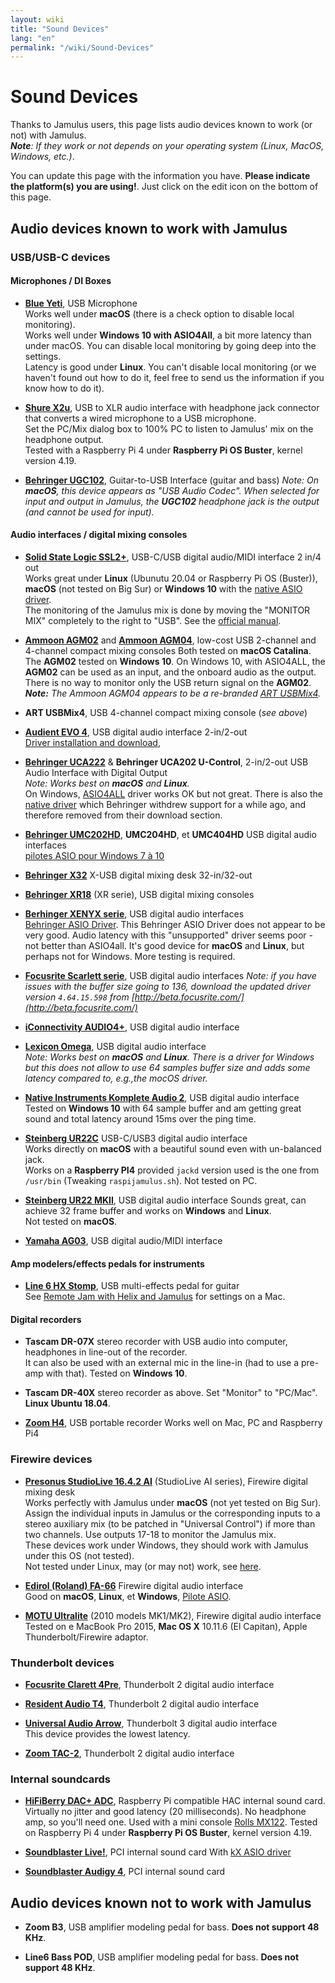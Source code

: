 ```yaml
---
layout: wiki
title: "Sound Devices"
lang: "en"
permalink: "/wiki/Sound-Devices"
---
```


# Sound Devices

Thanks to Jamulus users, this page lists audio devices known to work (or not) with Jamulus.  
_**Note**: If they work or not depends on your operating system (Linux, MacOS, Windows, etc.)_.

You can update this page with the information you have. **Please indicate the platform(s) you are using!**. Just click on the edit icon on the bottom of this page.

## Audio devices known to work with Jamulus

### USB/USB-C devices

#### Microphones / DI Boxes

* **[Blue Yeti](https://www.bluemic.com/en-us/products/yeti/)**, USB Microphone  
Works well under **macOS** (there is a check option to disable local monitoring).  
Works well under **Windows 10 with ASIO4All**, a bit more latency than under macOS. You can disable local monitoring by going deep into the settings.  
Latency is good under **Linux**. You can't disable local monitoring (or we haven't found out how to do it, feel free to send us the information if you know how to do it).

* **[Shure X2u](https://www.shure.com/en-GB/products/accessories/x2u-xlr-usb-interface)**, USB to XLR audio interface with headphone jack connector that converts a wired microphone to a USB microphone.  
Set the PC/Mix dialog box to 100% PC to listen to Jamulus' mix on the headphone output.  
Tested with a Raspberry Pi 4 under **Raspberry Pi OS Buster**, kernel version 4.19.

* **[Behringer UGC102](https://www.behringer.com/behringer/product?modelCode=P0198)**, Guitar-to-USB Interface  (guitar and bass) 
_Note: On **macOS**, this device appears as "USB Audio Codec". When selected for input and output in Jamulus, the **UGC102** headphone jack is the output (and cannot be used for input)._

#### Audio interfaces / digital mixing consoles

* **[Solid State Logic SSL2+](https://www.solidstatelogic.com/products/ssl2-plus)**, USB-C/USB digital audio/MIDI interface 2 in/4 out  
Works great under **Linux** (Ubunutu 20.04 or Raspberry Pi OS (Buster)), **macOS** (not tested on Big Sur) or **Windows 10** with the [native ASIO driver](http://eu1.download.solidstatelogic.com/SSL%202/SolidStateLogic_UsbAudio_v4.67.0_2019-10-21_setup%20(3).exe).  
The monitoring of the Jamulus mix is done by moving the "MONITOR MIX" completely to the right to "USB". See the [official manual](http://eu1.download.solidstatelogic.com/2%20Plus%20/SSL%202%20Plus%20User%20Guide_ENGLISH.pdf).

* **[Ammoon AGM02](https://www.ammoon.com/p-i3974.html)** and **[Ammoon AGM04](https://www.ammoon.com/p-i4049.html)**, low-cost USB 2-channel and 4-channel compact mixing consoles 
Both tested on **macOS Catalina**.  
The **AGM02** tested on **Windows 10**. On Windows 10, with ASIO4ALL, the **AGM02** can be used as an input, and the onboard audio as the output. There is no way to monitor only the USB return signal on the **AGM02**.
_**Note:** The Ammoon AGM04 appears to be a re-branded [ART USBMix4](https://artproaudio.com/product/usbmix4-four-channel-mixer-usb-audio-interface/)._

* **ART USBMix4**, USB 4-channel compact mixing console (_see above_)

* **[Audient EVO 4](https://evo.audio/products/evo-4/overview/)**, USB digital audio interface 2-in/2-out   
[Driver installation and download](https://evo.audio/driver-installation/),

* **[Behringer UCA222](https://www.behringer.com/product.html?modelCode=P0A31)** & **Behringer UCA202 U-Control**, 2-in/2-out USB Audio Interface with Digital Output  
_Note: Works best on **macOS** and **Linux**._  
On Windows, [ASIO4ALL](http://www.asio4all.org/) driver works OK but not great. There is also the [native driver](http://www.behringerdownload.de/_software/BEHRINGER_2902_X64_2.8.40.zip) which Behringer withdrew support for a while ago, and therefore removed from their download section.

* **[Behringer UMC202HD](https://www.behringer.com/product.html?modelCode=P0BJZ)**, **UMC204HD**, et **UMC404HD** USB digital audio interfaces  
[pilotes ASIO pour Windows 7 à 10](http://downloads.music-group.com/software/behringer/UMC/UMC-Driver_4-59-0.zip)

* **[Behringer X32](https://www.behringer.com/behringer/product?modelCode=P0ASF)** X-USB digital mixing desk 32-in/32-out 

* **[Behringer XR18](https://www.behringer.com/product.html?modelCode=P0BI8)** (XR serie), USB digital mixing consoles

* **[Berhinger XENYX serie](https://www.behringer.com/series.html?category=R-BEHRINGER-XENYXSERIES)**, USB digital audio interfaces  
[Behringer ASIO Driver](http://www.behringerdownload.de/_software/BEHRINGER_2902_X64_2.8.40.zip). This Behringer ASIO Driver does not appear to be very good. Audio latency with this "unsupported" driver seems poor - not better than ASIO4all. It's good device for **macOS** and **Linux**, but perhaps not for Windows. More testing is required.

* **[Focusrite Scarlett serie](https://focusrite.com/en/scarlett)**, USB digital audio interfaces
_Note: if you have issues with the buffer size going to 136, download the updated driver version `4.64.15.598` from [http://beta.focusrite.com/](http://beta.focusrite.com/)_

* **[iConnectivity AUDIO4+](https://www.iconnectivity.com/products/audio/iconnectaudio4plus)**, USB digital audio interface

* **[Lexicon Omega](https://lexiconpro.com/en/products/omega)**, USB digital audio interface  
_Note: Works best on **macOS** and **Linux**. There is a driver for Windows but this does not allow to use 64 samples buffer size and adds some latency compared to, e.g.,the mocOS driver._

* **[Native Instruments Komplete Audio 2](https://www.native-instruments.com/en/products/komplete/audio-interfaces/komplete-audio-1-audio-2/)**, USB digital audio interface  
Tested on **Windows 10** with 64 sample buffer and am getting great sound and total latency around 15ms over the ping time.

* **[Steinberg UR22C](https://new.steinberg.net/audio-interfaces/ur22c/)** USB-C/USB3 digital audio interface  
Works directly on **macOS** with a beautiful sound even with un-balanced jack.  
Works on a **Raspberry PI4** provided `jackd` version used is the one from `/usr/bin` (Tweaking `raspijamulus.sh`). Not tested on PC.

* **[Steinberg UR22 MKII](https://www.steinberg.net/en/products/audio_interfaces/ur_series/models/ur22mkii.html)**, USB digital audio interface 
Sounds great, can achieve 32 frame buffer and works on **Windows** and **Linux**.  
Not tested on **macOS**.

* **[Yamaha AG03](https://usa.yamaha.com/products/music_production/interfaces/ag_series/index.html)**, USB digital audio/MIDI interface

#### Amp modelers/effects pedals for instruments

* **[Line 6 HX Stomp](https://line6.com/hx-stomp/)**, USB multi-effects pedal for guitar  
See [Remote Jam with Helix and Jamulus](https://jimamsden.wordpress.com/2020/04/04/remote-jamming-with-helix-and-jamulus/) for settings on a Mac.

#### Digital recorders

* **Tascam DR-07X** stereo recorder with USB audio into computer, headphones in line-out of the recorder.  
It can also be used with an external mic in the line-in (had to use a pre-amp with that). Tested on **Windows 10**.

* **Tascam DR-40X** stereo recorder as above. Set "Monitor" to "PC/Mac". **Linux Ubuntu 18.04**.

* **[Zoom H4](https://zoomcorp.com/en/us/handheld-recorders/handheld-recorders/h4/)**, USB portable recorder
Works well on Mac, PC and Raspberry Pi4


### Firewire devices

* **[Presonus StudioLive 16.4.2 AI](https://www.presonus.com/products/StudioLive-1642AI)** (StudioLive AI series), Firewire digital mixing desk  
Works perfectly with Jamulus under **macOS** (not yet tested on Big Sur). Assign the individual inputs in Jamulus or the corresponding inputs to a stereo auxiliary mix (to be patched in "Universal Control") if more than two channels. Use outputs 17-18 to monitor the Jamulus mix.  
These devices work under Windows, they should work with Jamulus under this OS (not tested).  
Not tested under Linux, may (or may not) work, see [here](https://forums.presonus.com/viewtopic.php?f=67&t=2717).

* **[Edirol (Roland) FA-66](https://www.roland.com/global/products/fa-66/)** Firewire digital audio interface  
Good on **macOS**, **Linux**, et **Windows**, [Pilote ASIO](https://www.roland.com/global/products/fa-66/downloads/).

* **[MOTU Ultralite](https://motu.com/products/motuaudio/copy_of_ultralite/body-old.html)** (2010 models MK1/MK2), Firewire digital audio interface  
Tested on e MacBook Pro 2015, **Mac OS X** 10.11.6 (El Capitan), Apple Thunderbolt/Firewire adaptor.

### Thunderbolt devices

* **[Focusrite Clarett 4Pre](https://focusrite.com/en/usb-c-audio-interface/clarett-usb/clarett-4pre-usb)**, Thunderbolt 2 digital audio interface  

* **[Resident Audio T4](http://www.residentaudio.com/t4overview)**, Thunderbolt 2 digital audio interface

* **[Universal Audio Arrow](https://www.uaudio.com/audio-interfaces/arrow.html)**, Thunderbolt 3 digital audio interface  
This device provides the lowest latency.

* **[Zoom TAC-2](https://zoomcorp.com/en/us/audio-interface/audio-interfaces/tac-2/)**, Thunderbolt 2 digital audio interface

### Internal soundcards

* **[HiFiBerry DAC+ ADC](https://www.hifiberry.com/shop/boards/hifiberry-dac-adc/)**, Raspberry Pi compatible HAC internal sound card.  
Virtually no jitter and good latency (20 milliseconds). No headphone amp, so you'll need one. Used with a mini console [Rolls MX122](https://rolls.com/product/MX22s). Tested on Raspberry Pi 4 under **Raspberry Pi OS Buster**, kernel version 4.19.

* **[Soundblaster Live!](https://en.wikipedia.org/wiki/Sound_Blaster_Live!)**, PCI internal sound card
With [kX ASIO driver](https://www.kxproject.com/)

* **[Soundblaster Audigy 4](https://en.wikipedia.org/wiki/Sound_Blaster_Audigy#Sound_Blaster_Audigy_4)**, PCI internal sound card  

## Audio devices known not to work with Jamulus

* **Zoom B3**, USB amplifier modeling pedal for bass. **Does not support 48 KHz**.

* **Line6 Bass POD**, USB amplifier modeling pedal for bass. **Does not support 48 KHz**.
